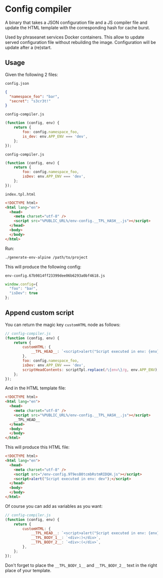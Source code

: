 # Config compiler

A binary that takes a JSON configuration file and a JS compiler file and update the HTML template with the corresponding hash for cache burst.

Used by phraseanet services Docker containers.
This allow to update served configuration file without rebuilding the image. Configuration will be update after a (re)start.

## Usage

Given the following 2 files:

`config.json`
```json
{
  "namespace_foo": "bar",
  "secret": "s3cr3t!"
}
```

`config-compiler.js`
```js
(function (config, env) {
    return {
        foo: config.namespace_foo,
        is_dev: env.APP_ENV === 'dev',
    };
});
```

`config-compiler.js`
```js
(function (config, env) {
    return {
        foo: config.namespace_foo,
        isDev: env.APP_ENV === 'dev',
    };
});
```

`index.tpl.html`
```html
<!DOCTYPE html>
<html lang="en">
  <head>
    <meta charset="utf-8" />
    <script src="%PUBLIC_URL%/env-config.__TPL_HASH__.js"></script>
  </head>
  <body>
  </body>
</html>
```

Run:
```bash
./generate-env-alpine /path/to/project
```

This will produce the following config:

`env-config.67b9814ff23399dee06b6293a0bf4618.js`
```js
window.config={
  "foo": "bar",
  "isDev": true
};
```

## Append custom script

You can return the magic key `customHTML` node as follows:
```js
// config-compiler.js
(function (config, env) {
    return {
        customHTML: {
            __TPL_HEAD__: `<script>alert("Script executed in env: {env}");</script>`.replace(/{env}/g, env.APP_ENV),
        },
        foo: config.namespace_foo,
        isDev: env.APP_ENV === 'dev',
        scriptHeadContents: scriptTpl.replace(/\{env\}/g, env.APP_ENV),
    };
});
```

And in the HTML template file:
```html
<!DOCTYPE html>
<html lang="en">
  <head>
    <meta charset="utf-8" />
    <script src="%PUBLIC_URL%/env-config.__TPL_HASH__.js"></script>
    __TPL_HEAD__
  </head>
  <body>
  </body>
</html>
```

This will produce this HTML file:
```html
<!DOCTYPE html>
<html lang="en">
  <head>
    <meta charset="utf-8" />
    <script src="/env-config.9T9esB0tcmbRstmRIDQH.js"></script>
    <script>alert("Script executed in env: dev");</script>
  </head>
  <body>
  </body>
</html>
```

Of course you can add as variables as you want:
```js
// config-compiler.js
(function (config, env) {
    return {
        customHTML: {
            __TPL_HEAD__: `<script>alert("Script executed in env: {env}");</script>`.replace(/{env}/g, env.APP_ENV),
            __TPL_BODY_1__: `<div>:)</div>`,
            __TPL_BODY_2__: `<div>:(</div>`,
        },
    };
});
```

Don't forget to place the `__TPL_BODY_1__` and `__TPL_BODY_2__` text in the right place of your template.
